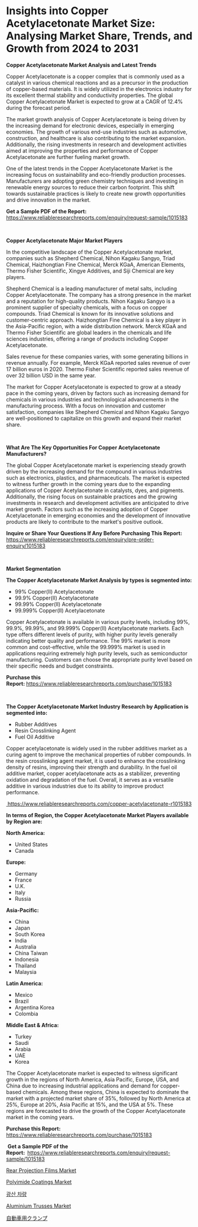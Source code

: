 <p><h1>Insights into Copper Acetylacetonate Market Size: Analysing Market Share, Trends, and Growth from 2024 to 2031</h1></p><p><strong>Copper Acetylacetonate Market Analysis and Latest Trends</strong></p>
<p><p>Copper Acetylacetonate is a copper complex that is commonly used as a catalyst in various chemical reactions and as a precursor in the production of copper-based materials. It is widely utilized in the electronics industry for its excellent thermal stability and conductivity properties. The global Copper Acetylacetonate Market is expected to grow at a CAGR of 12.4% during the forecast period.</p><p>The market growth analysis of Copper Acetylacetonate is being driven by the increasing demand for electronic devices, especially in emerging economies. The growth of various end-use industries such as automotive, construction, and healthcare is also contributing to the market expansion. Additionally, the rising investments in research and development activities aimed at improving the properties and performance of Copper Acetylacetonate are further fueling market growth.</p><p>One of the latest trends in the Copper Acetylacetonate Market is the increasing focus on sustainability and eco-friendly production processes. Manufacturers are adopting green chemistry techniques and investing in renewable energy sources to reduce their carbon footprint. This shift towards sustainable practices is likely to create new growth opportunities and drive innovation in the market.</p></p>
<p><strong>Get a Sample PDF of the Report:&nbsp;</strong> <a href="https://www.reliableresearchreports.com/enquiry/request-sample/1015183">https://www.reliableresearchreports.com/enquiry/request-sample/1015183</a></p>
<p>&nbsp;</p>
<p><strong>Copper Acetylacetonate Major Market Players</strong></p>
<p><p>In the competitive landscape of the Copper Acetylacetonate market, companies such as Shepherd Chemical, Nihon Kagaku Sangyo, Triad Chemical, Haizhongtian Fine Chemical, Merck KGaA, American Elements, Thermo Fisher Scientific, Xingye Additives, and Siji Chemical are key players. </p><p>Shepherd Chemical is a leading manufacturer of metal salts, including Copper Acetylacetonate. The company has a strong presence in the market and a reputation for high-quality products. Nihon Kagaku Sangyo is a prominent supplier of specialty chemicals, with a focus on copper compounds. Triad Chemical is known for its innovative solutions and customer-centric approach. Haizhongtian Fine Chemical is a key player in the Asia-Pacific region, with a wide distribution network. Merck KGaA and Thermo Fisher Scientific are global leaders in the chemicals and life sciences industries, offering a range of products including Copper Acetylacetonate. </p><p>Sales revenue for these companies varies, with some generating billions in revenue annually. For example, Merck KGaA reported sales revenue of over 17 billion euros in 2020. Thermo Fisher Scientific reported sales revenue of over 32 billion USD in the same year. </p><p>The market for Copper Acetylacetonate is expected to grow at a steady pace in the coming years, driven by factors such as increasing demand for chemicals in various industries and technological advancements in the manufacturing process. With a focus on innovation and customer satisfaction, companies like Shepherd Chemical and Nihon Kagaku Sangyo are well-positioned to capitalize on this growth and expand their market share.</p></p>
<p>&nbsp;</p>
<p><strong>What Are The Key Opportunities For Copper Acetylacetonate Manufacturers?</strong></p>
<p><p>The global Copper Acetylacetonate market is experiencing steady growth driven by the increasing demand for the compound in various industries such as electronics, plastics, and pharmaceuticals. The market is expected to witness further growth in the coming years due to the expanding applications of Copper Acetylacetonate in catalysts, dyes, and pigments. Additionally, the rising focus on sustainable practices and the growing investments in research and development activities are anticipated to drive market growth. Factors such as the increasing adoption of Copper Acetylacetonate in emerging economies and the development of innovative products are likely to contribute to the market's positive outlook.</p></p>
<p><strong>Inquire or Share Your Questions If Any Before Purchasing This Report:</strong> <a href="https://www.reliableresearchreports.com/enquiry/pre-order-enquiry/1015183">https://www.reliableresearchreports.com/enquiry/pre-order-enquiry/1015183</a></p>
<p>&nbsp;</p>
<p><strong>Market Segmentation</strong></p>
<p><strong>The Copper Acetylacetonate Market Analysis by types is segmented into:</strong></p>
<p><ul><li>99% Copper(II) Acetylacetonate</li><li>99.9% Copper(II) Acetylacetonate</li><li>99.99% Copper(II) Acetylacetonate</li><li>99.999% Copper(II) Acetylacetonate</li></ul></p>
<p><p>Copper Acetylacetonate is available in various purity levels, including 99%, 99.9%, 99.99%, and 99.999% Copper(II) Acetylacetonate markets. Each type offers different levels of purity, with higher purity levels generally indicating better quality and performance. The 99% market is more common and cost-effective, while the 99.999% market is used in applications requiring extremely high purity levels, such as semiconductor manufacturing. Customers can choose the appropriate purity level based on their specific needs and budget constraints.</p></p>
<p><strong>Purchase this Report:&nbsp;</strong><a href="https://www.reliableresearchreports.com/purchase/1015183">https://www.reliableresearchreports.com/purchase/1015183</a></p>
<p>&nbsp;</p>
<p><strong>The Copper Acetylacetonate Market Industry Research by Application is segmented into:</strong></p>
<p><ul><li>Rubber Additives</li><li>Resin Crosslinking Agent</li><li>Fuel Oil Additive</li></ul></p>
<p><p>Copper acetylacetonate is widely used in the rubber additives market as a curing agent to improve the mechanical properties of rubber compounds. In the resin crosslinking agent market, it is used to enhance the crosslinking density of resins, improving their strength and durability. In the fuel oil additive market, copper acetylacetonate acts as a stabilizer, preventing oxidation and degradation of the fuel. Overall, it serves as a versatile additive in various industries due to its ability to improve product performance.</p></p>
<p><a href="https://www.reliableresearchreports.com/copper-acetylacetonate-r1015183">&nbsp;https://www.reliableresearchreports.com/copper-acetylacetonate-r1015183</a></p>
<p><strong>In terms of Region, the Copper Acetylacetonate Market Players available by Region are:</strong></p>
<p>
    <p> <strong> North America: </strong>
        <ul>
            <li>United States</li>
            <li>Canada</li>
        </ul>
        </p> 
    <p> <strong> Europe: </strong>
        <ul>
            <li>Germany</li>
            <li>France</li>
            <li>U.K.</li>
            <li>Italy</li>
            <li>Russia</li>
        </ul>
        </p> 
    <p> <strong> Asia-Pacific: </strong>
        <ul>
            <li>China</li>
            <li>Japan</li>
            <li>South Korea</li>
            <li>India</li>
            <li>Australia</li>
            <li>China Taiwan</li>
            <li>Indonesia</li>
            <li>Thailand</li>
            <li>Malaysia</li>
        </ul>
        </p> 
    <p> <strong> Latin America: </strong>
        <ul>
            <li>Mexico</li>
            <li>Brazil</li>
            <li>Argentina Korea</li>
            <li>Colombia</li>
        </ul>
        </p> 
    <p> <strong> Middle East & Africa: </strong>
        <ul>
            <li>Turkey</li>
            <li>Saudi</li>
            <li>Arabia</li>
            <li>UAE</li>
            <li>Korea</li>
        </ul>
    </p>
    </p>
<p><p>The Copper Acetylacetonate market is expected to witness significant growth in the regions of North America, Asia Pacific, Europe, USA, and China due to increasing industrial applications and demand for copper-based chemicals. Among these regions, China is expected to dominate the market with a projected market share of 35%, followed by North America at 25%, Europe at 20%, Asia Pacific at 15%, and the USA at 5%. These regions are forecasted to drive the growth of the Copper Acetylacetonate market in the coming years.</p></p>
<p><strong>Purchase this Report: </strong><a href="https://www.reliableresearchreports.com/purchase/1015183">https://www.reliableresearchreports.com/purchase/1015183</a></p>
<p>&nbsp;<strong>Get a Sample PDF of the Report:&nbsp;&nbsp;</strong><a href="https://www.reliableresearchreports.com/enquiry/request-sample/1015183">https://www.reliableresearchreports.com/enquiry/request-sample/1015183</a></p>
<p><strong></strong></p>
<p><p><a href="https://www.linkedin.com/pulse/rear-projection-films-market-size-outlook-forecast-2024-0xtec?trackingId=R2dvPcbqWavakhaPn10u4A%3D%3D">Rear Projection Films Market</a></p><p><a href="https://github.com/Angelnienowdseej3e45z3p8c/Market-Research-Report-List-2/blob/main/polyimide-coatings-market.md">Polyimide Coatings Market</a></p><p><a href="https://github.com/TitusBoyer1/Market-Research-Report-List-1/blob/main/958099849509.md">광산 차량</a></p><p><a href="https://www.linkedin.com/pulse/aluminium-trusses-market-size-cagr-trends-2024-2030-blazew-24cic?trackingId=CcXyzSusIw7kGZxAvTNuwg%3D%3D">Aluminium Trusses Market</a></p><p><a href="https://github.com/klon646/Market-Research-Report-List-1/blob/main/400440253735.md">自動車用クランプ</a></p></p>